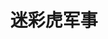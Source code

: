 ---
description: 疯狂的人们只听到他们想听的。
layout: post
results:
- primaryGenreName: News
  version: '1.0.0'
  genreIds:
  - '6009'
  formattedPrice: 免费
  artworkUrl60: https://is1-ssl.mzstatic.com/image/thumb/Purple19/v4/77/b8/2e/77b82eb7-ad91-8c2f-6287-3519efe1a4c5/source/60x60bb.jpg
  userRatingCountForCurrentVersion: 2
  minimumOsVersion: '7.0'
  appletvScreenshotUrls: &a []
  sellerName: bai aichun
  supportedDevices:
  - iPhone4
  - iPad2Wifi
  - iPad23G
  - iPhone4S
  - iPadThirdGen
  - iPadThirdGen4G
  - iPhone5
  - iPodTouchFifthGen
  - iPadFourthGen
  - iPadFourthGen4G
  - iPadMini
  - iPadMini4G
  - iPhone5c
  - iPhone5s
  - iPhone6
  - iPhone6Plus
  - iPodTouchSixthGen
  genres:
  - 新闻
  currentVersionReleaseDate: '2016-08-10T04:04:51Z'
  trackName: 迷彩虎军事
  isVppDeviceBasedLicensingEnabled: true
  description: "迷彩虎军事APP是迷彩虎公司为用户精心打造的一款拥有7X24小时\n全方位军事新闻报道的新闻产品，为用户提供优质、一手的军事资讯服务。\n
    \ 产品特色\n- 聚焦军情：为您聚焦全球热点军事资讯；重大、突发新闻推送，秒发到您手中\n- 评论互动：看军迷爆评，与千万战友一起评论时事\n-
    作战任务：简单签到、分享等任务获取军功、军饷，升级到元帅，统帅您的专属部队"
  price: 0
  trackId: 1133429582
  releaseDate: '2016-08-10T04:04:51Z'
  advisories:
  - 偶尔/轻度医药/医疗信息
  - 偶尔/轻微的色情内容或裸露
  - 无限制网页访问
  - 偶尔/轻微的卡通或幻想暴力
  - 偶尔/轻微的成人/性暗示题材
  - 偶尔/轻微的现实暴力
  - 偶尔/轻微的惊悚/恐怖题材
  screenshotUrls:
  - http://a3.mzstatic.com/us/r30/Purple19/v4/9e/42/5b/9e425bd0-d766-195c-72af-e21d38dcda27/screen696x696.jpeg
  - http://a1.mzstatic.com/us/r30/Purple62/v4/aa/8b/2a/aa8b2a2d-2b06-c8f9-6e56-95c15f495038/screen696x696.jpeg
  - http://a2.mzstatic.com/us/r30/Purple32/v4/02/6e/22/026e228b-b68f-613f-5896-9837696fb5d5/screen696x696.jpeg
  - http://a5.mzstatic.com/us/r30/Purple62/v4/ca/3b/e6/ca3be64a-80b4-b2a6-d726-d2faf5a35952/screen696x696.jpeg
  - http://a1.mzstatic.com/us/r30/Purple62/v4/d7/10/fd/d710fdb7-b3f7-5b2b-6ae0-cc1bac2ef341/screen696x696.jpeg
  artistViewUrl: https://itunes.apple.com/cn/developer/bai-aichun/id1133429581?uo=4
  primaryGenreId: 6009
  averageUserRatingForCurrentVersion: 3
  kind: software
  fileSizeBytes: '19358562'
  bundleId: com.micai.com
  trackContentRating: 17+
  trackCensoredName: 迷彩虎军事
  contentAdvisoryRating: 17+
  isGameCenterEnabled: false
  artistName: bai aichun
  languageCodesISO2A:
  - EN
  - ZH
  features: *a
  wrapperType: software
  artworkUrl512: https://is1-ssl.mzstatic.com/image/thumb/Purple19/v4/77/b8/2e/77b82eb7-ad91-8c2f-6287-3519efe1a4c5/source/512x512bb.jpg
  artworkUrl100: https://is1-ssl.mzstatic.com/image/thumb/Purple19/v4/77/b8/2e/77b82eb7-ad91-8c2f-6287-3519efe1a4c5/source/100x100bb.jpg
  trackViewUrl: https://geo.itunes.apple.com/cn/app/mi-cai-hu-jun-shi/id1133429582?mt=8&uo=4
  artistId: 1133429581
  currency: CNY
  ipadScreenshotUrls: *a
category: 新闻
tags: tag1
resultCount: 1
title: 迷彩虎军事

---